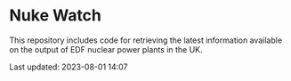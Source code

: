 # Nuke Watch

This repository includes code for retrieving the latest information available on the output of EDF nuclear power plants in the UK.

Last updated: 2023-08-01 14:07